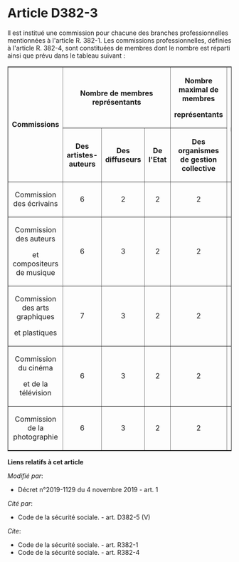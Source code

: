 # Article D382-3

Il est institué une commission pour chacune des branches professionnelles mentionnées à l'article R. 382-1. Les commissions
professionnelles, définies à l'article R. 382-4, sont constituées de membres dont le nombre est réparti ainsi que prévu dans
le tableau suivant : 

<table border="1">
  <tbody>
    <tr>
      <th rowspan="2">

Commissions </th>
      <th colspan="3">

Nombre de membres représentants </th>
      <th>

Nombre maximal de membres 

représentants </th>
      <th rowspan="2">

Total maximal </th>
    </tr>
    <tr>
      <th>

Des artistes-auteurs </th>
      <th>

Des diffuseurs </th>
      <th>

De l'Etat </th>
      <th>

Des organismes de gestion collective </th>
    </tr>
    <tr>
      <td align="center">

Commission des écrivains </td>
      <td align="center">

6 </td>
      <td align="center">

2 </td>
      <td align="center">

2 </td>
      <td align="center">

2 </td>
      <td align="center">

12 </td>
    </tr>
    <tr>
      <td align="center">

Commission des auteurs 

et compositeurs de musique </td>
      <td align="center">

6 </td>
      <td align="center">

3 </td>
      <td align="center">

2 </td>
      <td align="center">

2 </td>
      <td align="center">

13 </td>
    </tr>
    <tr>
      <td align="center">

Commission des arts graphiques 

et plastiques </td>
      <td align="center">

7 </td>
      <td align="center">

3 </td>
      <td align="center">

2 </td>
      <td align="center">

2 </td>
      <td align="center">

14 </td>
    </tr>
    <tr>
      <td align="center">

Commission du cinéma 

et de la télévision </td>
      <td align="center">

6 </td>
      <td align="center">

3 </td>
      <td align="center">

2 </td>
      <td align="center">

2 </td>
      <td align="center">

13 </td>
    </tr>
    <tr>
      <td align="center">

Commission de la photographie </td>
      <td align="center">

6 </td>
      <td align="center">

3 </td>
      <td align="center">

2 </td>
      <td align="center">

2 </td>
      <td align="center">

13</td>
    </tr>
  </tbody>
</table>

**Liens relatifs à cet article**

_Modifié par_:

  - Décret n°2019-1129 du 4 novembre 2019 - art. 1

_Cité par_:

  - Code de la sécurité sociale. - art. D382-5 (V)

_Cite_:

  - Code de la sécurité sociale. - art. R382-1
  - Code de la sécurité sociale. - art. R382-4
